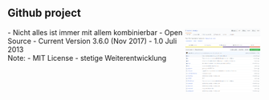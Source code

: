 ## Github project
<div style="text-align: left; float: left; width: 70%">
- Nicht alles ist immer mit allem kombinierbar<!-- .element: class="fragment" -->
- Open Source<!-- .element: class="fragment" -->
- Current Version 3.6.0 (Nov 2017)<!-- .element: class="fragment" -->
- 1.0 Juli 2013<!-- .element: class="fragment" -->
</div>
<div style="text-align: right; float: right;  width: 30%">
    <img width="500px" src="/media/github-revealjs.png " style="border: none;" />
</div>
Note:
- MIT License
- stetige Weiterentwicklung
